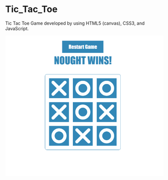 # Tic_Tac_Toe

Tic Tac Toe Game developed by using HTML5 (canvas), CSS3, and JavaScript.


![Tic Tac Toe Image](https://github.com/MarianaSouza/Tic_Tac_Toe/blob/master/Tic_Tac_Toe.PNG)
